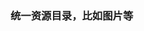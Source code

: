 <!--
 * @Descripttion: 
 * @version: 
 * @Author: wenq
 * @Date: 2019-11-03 18:24:58
 * @LastEditors: wenq
 * @LastEditTime: 2019-11-03 18:25:21
 -->
### 统一资源目录，比如图片等